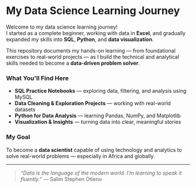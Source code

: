 #  My Data Science Learning Journey

Welcome to my data science learning journey!  
I started as a complete beginner, working with data in **Excel**, and gradually expanded my skills into **SQL**, **Python**, and **data visualization**.  

This repository documents my hands-on learning — from foundational exercises to real-world projects — as I build the technical and analytical skills needed to become a **data-driven problem solver**.

###  What You'll Find Here
- **SQL Practice Notebooks** — exploring data, filtering, and analysis using MySQL  
- **Data Cleaning & Exploration Projects** — working with real-world datasets  
- **Python for Data Analysis** — learning Pandas, NumPy, and Matplotlib  
- **Visualization & Insights** — turning data into clear, meaningful stories  

###  My Goal
To become a **data scientist** capable of using technology and analytics to solve real-world problems — especially in Africa and globally.

---

> _“Data is the language of the modern world. I’m learning to speak it fluently.”_ — Salim Stephen Otieno
